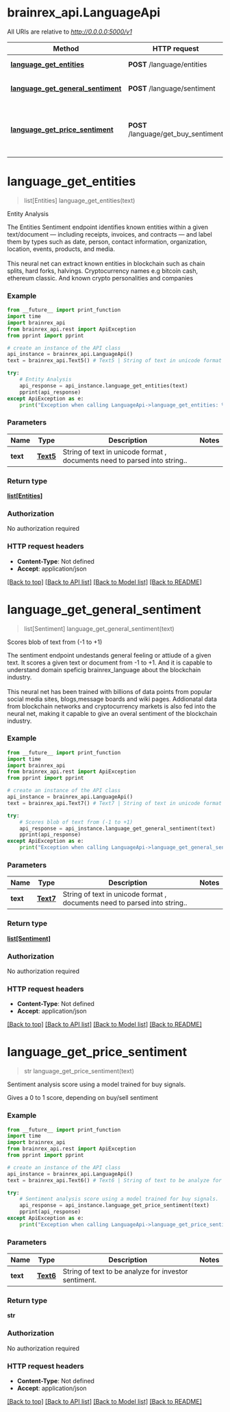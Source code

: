 # brainrex_api.LanguageApi

All URIs are relative to *http://0.0.0.0:5000/v1*

Method | HTTP request | Description
------------- | ------------- | -------------
[**language_get_entities**](LanguageApi.md#language_get_entities) | **POST** /language/entities | Entity Analysis
[**language_get_general_sentiment**](LanguageApi.md#language_get_general_sentiment) | **POST** /language/sentiment | Scores blob of text from (-1 to +1)
[**language_get_price_sentiment**](LanguageApi.md#language_get_price_sentiment) | **POST** /language/get_buy_sentiment | Sentiment analysis score using a model trained for buy signals.


# **language_get_entities**
> list[Entities] language_get_entities(text)

Entity Analysis

The Entities Sentiment endpoint identifies known entities within a given text/document — including receipts, invoices, and contracts — and label them by types such as date, person, contact information, organization, location, events, products, and media. <br><br> This neural net can extract known entities in blockchain such as chain splits, hard forks, halvings. Cryptocurrency names e.g bitcoin cash, ethereum classic. And known crypto personalities and companies

### Example
```python
from __future__ import print_function
import time
import brainrex_api
from brainrex_api.rest import ApiException
from pprint import pprint

# create an instance of the API class
api_instance = brainrex_api.LanguageApi()
text = brainrex_api.Text5() # Text5 | String of text in unicode format , documents need to parsed into string..

try:
    # Entity Analysis
    api_response = api_instance.language_get_entities(text)
    pprint(api_response)
except ApiException as e:
    print("Exception when calling LanguageApi->language_get_entities: %s\n" % e)
```

### Parameters

Name | Type | Description  | Notes
------------- | ------------- | ------------- | -------------
 **text** | [**Text5**](Text5.md)| String of text in unicode format , documents need to parsed into string.. | 

### Return type

[**list[Entities]**](Entities.md)

### Authorization

No authorization required

### HTTP request headers

 - **Content-Type**: Not defined
 - **Accept**: application/json

[[Back to top]](#) [[Back to API list]](../README.md#documentation-for-api-endpoints) [[Back to Model list]](../README.md#documentation-for-models) [[Back to README]](../README.md)

# **language_get_general_sentiment**
> list[Sentiment] language_get_general_sentiment(text)

Scores blob of text from (-1 to +1)

The sentiment endpoint undestands general feeling or attiude of a given text. It scores a given text or document from -1 to +1.  And it is capable to understand domain speficig brainrex_language about the blockchain industry.<br><br> This neural net has been trained with billions of data points from popular social media sites, blogs,message boards and wiki pages. Addionatal data from blockchain networks and cryptocurrency markets is also fed into the neural net, making it capable to give an overal sentiment of the blockchain industry.

### Example
```python
from __future__ import print_function
import time
import brainrex_api
from brainrex_api.rest import ApiException
from pprint import pprint

# create an instance of the API class
api_instance = brainrex_api.LanguageApi()
text = brainrex_api.Text7() # Text7 | String of text in unicode format , documents need to parsed into string..

try:
    # Scores blob of text from (-1 to +1)
    api_response = api_instance.language_get_general_sentiment(text)
    pprint(api_response)
except ApiException as e:
    print("Exception when calling LanguageApi->language_get_general_sentiment: %s\n" % e)
```

### Parameters

Name | Type | Description  | Notes
------------- | ------------- | ------------- | -------------
 **text** | [**Text7**](Text7.md)| String of text in unicode format , documents need to parsed into string.. | 

### Return type

[**list[Sentiment]**](Sentiment.md)

### Authorization

No authorization required

### HTTP request headers

 - **Content-Type**: Not defined
 - **Accept**: application/json

[[Back to top]](#) [[Back to API list]](../README.md#documentation-for-api-endpoints) [[Back to Model list]](../README.md#documentation-for-models) [[Back to README]](../README.md)

# **language_get_price_sentiment**
> str language_get_price_sentiment(text)

Sentiment analysis score using a model trained for buy signals.

Gives a 0 to 1 score, depending on buy/sell sentiment

### Example
```python
from __future__ import print_function
import time
import brainrex_api
from brainrex_api.rest import ApiException
from pprint import pprint

# create an instance of the API class
api_instance = brainrex_api.LanguageApi()
text = brainrex_api.Text6() # Text6 | String of text to be analyze for investor sentiment.

try:
    # Sentiment analysis score using a model trained for buy signals.
    api_response = api_instance.language_get_price_sentiment(text)
    pprint(api_response)
except ApiException as e:
    print("Exception when calling LanguageApi->language_get_price_sentiment: %s\n" % e)
```

### Parameters

Name | Type | Description  | Notes
------------- | ------------- | ------------- | -------------
 **text** | [**Text6**](Text6.md)| String of text to be analyze for investor sentiment. | 

### Return type

**str**

### Authorization

No authorization required

### HTTP request headers

 - **Content-Type**: Not defined
 - **Accept**: application/json

[[Back to top]](#) [[Back to API list]](../README.md#documentation-for-api-endpoints) [[Back to Model list]](../README.md#documentation-for-models) [[Back to README]](../README.md)

